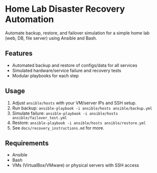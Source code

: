 # Home Lab Disaster Recovery Automation

Automate backup, restore, and failover simulation for a simple home lab (web, DB, file server) using Ansible and Bash.

## Features
- Automated backup and restore of configs/data for all services
- Simulated hardware/service failure and recovery tests
- Modular playbooks for each step

## Usage
1. Adjust `ansible/hosts` with your VM/server IPs and SSH setup.
2. Run backup: `ansible-playbook -i ansible/hosts ansible/backup.yml`
3. Simulate failure: `ansible-playbook -i ansible/hosts ansible/failover_test.yml`
4. Restore: `ansible-playbook -i ansible/hosts ansible/restore.yml`
5. See `docs/recovery_instructions.md` for more.

## Requirements
- Ansible
- Bash
- VMs (VirtualBox/VMware) or physical servers with SSH access
